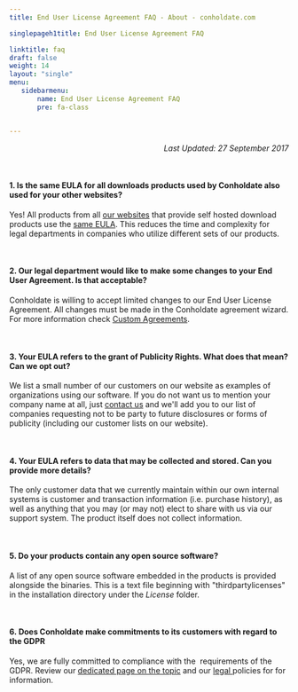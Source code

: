 ```yaml
---
title: End User License Agreement FAQ - About - conholdate.com

singlepageh1title: End User License Agreement FAQ

linktitle: faq
draft: false
weight: 14
layout: "single"
menu:
   sidebarmenu: 
       name: End User License Agreement FAQ
       pre: fa-class


---
```



<div class="box1">
<p style="text-align: right;"><em>Last Updated: 27 September 2017</em></p>
<div class="clearall"> </div>
<h4>1. Is the same EULA for all downloads products used by Conholdate also used for your other websites?</h4>
<p>Yes! All products from all <a href="https://websites.conholdate.com" rel="alternate">our websites</a> that provide self hosted download products use the <a href="/legal/eula" rel="alternate">same EULA</a>. This reduces the time and complexity for legal departments in companies who utilize different sets of our products.</p>
<div class="clearall"> </div>
<h4>2. Our legal department would like to make some changes to your End User Agreement. Is that acceptable?</h4>
<p>Conholdate is willing to accept limited changes to our End User License Agreement. All changes must be made in the Conholdate agreement wizard. For more information check <a href="/legal/custom-agreements" rel="alternate">Custom Agreements</a>.</p>
<div class="clearall"> </div>
<h4>3. Your EULA refers to the grant of Publicity Rights. What does that mean? Can we opt out?</h4>
<p>We list a small number of our customers on our website as examples of organizations using our software. If you do not want us to mention your company name at all, just <a href="/contact" rel="alternate">contact us</a> and we'll add you to our list of companies requesting not to be party to future disclosures or forms of publicity (including our customer lists on our website).</p>
<div class="clearall"> </div>
<h4>4. Your EULA refers to data that may be collected and stored. Can you provide more details? </h4>
<p>The only customer data that we currently maintain within our own internal systems is customer and transaction information (i.e. purchase history), as well as anything that you may (or may not) elect to share with us via our support system. The product itself does not collect information.</p>
<div class="clearall"> </div>
<h4>5. Do your products contain any open source software?</h4>
<p>A list of any open source software embedded in the products is provided alongside the binaries. This is a text file beginning with "thirdpartylicenses" in the installation directory under the <em>License </em>folder.</p>
<div class="clearall"> </div>
<h4>6. Does Conholdate make commitments to its customers with regard to the GDPR </h4>
<p>Yes, we are fully committed to compliance with the  requirements of the GDPR. Review our <a href="/legal/gdpr" rel="alternate">dedicated page on the topic</a> and our <a href="/legal" rel="alternate">legal </a>policies for for information.</p>
</div>
